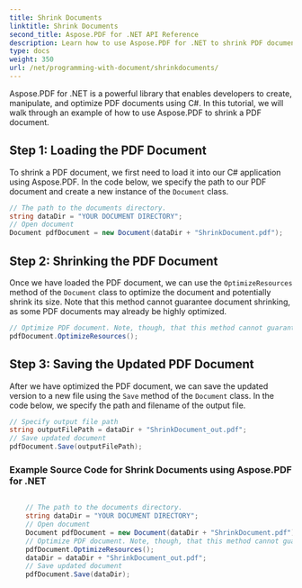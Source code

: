 ```yaml
---
title: Shrink Documents
linktitle: Shrink Documents
second_title: Aspose.PDF for .NET API Reference
description: Learn how to use Aspose.PDF for .NET to shrink PDF documents with this step-by-step guide. 
type: docs
weight: 350
url: /net/programming-with-document/shrinkdocuments/
---
```

Aspose.PDF for .NET is a powerful library that enables developers to create, manipulate, and optimize PDF documents using C#. In this tutorial, we will walk through an example of how to use Aspose.PDF to shrink a PDF document.

## Step 1: Loading the PDF Document

To shrink a PDF document, we first need to load it into our C# application using Aspose.PDF. In the code below, we specify the path to our PDF document and create a new instance of the `Document` class.

```csharp
// The path to the documents directory.
string dataDir = "YOUR DOCUMENT DIRECTORY";
// Open document
Document pdfDocument = new Document(dataDir + "ShrinkDocument.pdf");
```

## Step 2: Shrinking the PDF Document

Once we have loaded the PDF document, we can use the `OptimizeResources` method of the `Document` class to optimize the document and potentially shrink its size. Note that this method cannot guarantee document shrinking, as some PDF documents may already be highly optimized.

```csharp
// Optimize PDF document. Note, though, that this method cannot guarantee document shrinking
pdfDocument.OptimizeResources();
```

## Step 3: Saving the Updated PDF Document

After we have optimized the PDF document, we can save the updated version to a new file using the `Save` method of the `Document` class. In the code below, we specify the path and filename of the output file.

```csharp
// Specify output file path
string outputFilePath = dataDir + "ShrinkDocument_out.pdf";
// Save updated document
pdfDocument.Save(outputFilePath);
```

### Example Source Code for Shrink Documents using Aspose.PDF for .NET

```csharp

	// The path to the documents directory.
	string dataDir = "YOUR DOCUMENT DIRECTORY";
	// Open document
	Document pdfDocument = new Document(dataDir + "ShrinkDocument.pdf");
	// Optimize PDF document. Note, though, that this method cannot guarantee document shrinking
	pdfDocument.OptimizeResources();
	dataDir = dataDir + "ShrinkDocument_out.pdf";
	// Save updated document
	pdfDocument.Save(dataDir);
	
```

